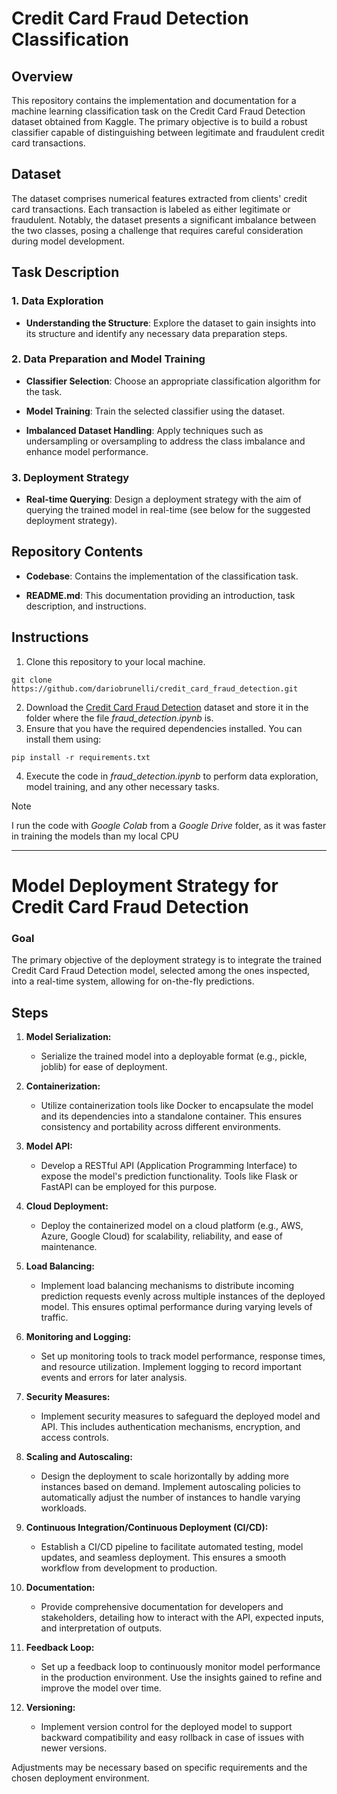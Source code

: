 # Credit Card Fraud Detection Classification

## Overview

This repository contains the implementation and documentation for a machine learning classification task on the Credit Card Fraud Detection dataset obtained from Kaggle. The primary objective is to build a robust classifier capable of distinguishing between legitimate and fraudulent credit card transactions.

## Dataset

The dataset comprises numerical features extracted from clients' credit card transactions. Each transaction is labeled as either legitimate or fraudulent. Notably, the dataset presents a significant imbalance between the two classes, posing a challenge that requires careful consideration during model development.

## Task Description

### 1. Data Exploration

- **Understanding the Structure**: Explore the dataset to gain insights into its structure and identify any necessary data preparation steps.

### 2. Data Preparation and Model Training

- **Classifier Selection**: Choose an appropriate classification algorithm for the task.

- **Model Training**: Train the selected classifier using the dataset.

- **Imbalanced Dataset Handling**: Apply techniques such as undersampling or oversampling to address the class imbalance and enhance model performance.

### 3. Deployment Strategy

- **Real-time Querying**: Design a deployment strategy with the aim of querying the trained model in real-time (see below for the suggested deployment strategy).

## Repository Contents

- **Codebase**: Contains the implementation of the classification task.

- **README.md**: This documentation providing an introduction, task description, and instructions.

## Instructions

1. Clone this repository to your local machine.

  ```
  git clone https://github.com/dariobrunelli/credit_card_fraud_detection.git
  ```
2. Download the [Credit Card Fraud Detection](https://www.kaggle.com/datasets/mlg-ulb/creditcardfraud/) dataset and store it in the folder where the file *fraud_detection.ipynb* is.  
3. Ensure that you have the required dependencies installed. You can install them using:

  ```
  pip install -r requirements.txt
  ```
4. Execute the code in *fraud_detection.ipynb* to perform data exploration, model training, and any other necessary tasks.  

> [!NOTE]
> I run the code with *Google Colab* from a *Google Drive* folder, as it was faster in training the models than my local CPU

---

# Model Deployment Strategy for Credit Card Fraud Detection

### Goal
The primary objective of the deployment strategy is to integrate the trained Credit Card Fraud Detection model, selected among the ones inspected, into a real-time system, allowing for on-the-fly predictions.

## Steps

1. **Model Serialization:**
   - Serialize the trained model into a deployable format (e.g., pickle, joblib) for ease of deployment.

2. **Containerization:**
   - Utilize containerization tools like Docker to encapsulate the model and its dependencies into a standalone container. This ensures consistency and portability across different environments.

3. **Model API:**
   - Develop a RESTful API (Application Programming Interface) to expose the model's prediction functionality. Tools like Flask or FastAPI can be employed for this purpose.

4. **Cloud Deployment:**
   - Deploy the containerized model on a cloud platform (e.g., AWS, Azure, Google Cloud) for scalability, reliability, and ease of maintenance.

5. **Load Balancing:**
   - Implement load balancing mechanisms to distribute incoming prediction requests evenly across multiple instances of the deployed model. This ensures optimal performance during varying levels of traffic.

6. **Monitoring and Logging:**
   - Set up monitoring tools to track model performance, response times, and resource utilization. Implement logging to record important events and errors for later analysis.

7. **Security Measures:**
   - Implement security measures to safeguard the deployed model and API. This includes authentication mechanisms, encryption, and access controls.

8. **Scaling and Autoscaling:**
   - Design the deployment to scale horizontally by adding more instances based on demand. Implement autoscaling policies to automatically adjust the number of instances to handle varying workloads.

9. **Continuous Integration/Continuous Deployment (CI/CD):**
   - Establish a CI/CD pipeline to facilitate automated testing, model updates, and seamless deployment. This ensures a smooth workflow from development to production.

10. **Documentation:**
    - Provide comprehensive documentation for developers and stakeholders, detailing how to interact with the API, expected inputs, and interpretation of outputs.

11. **Feedback Loop:**
    - Set up a feedback loop to continuously monitor model performance in the production environment. Use the insights gained to refine and improve the model over time.

12. **Versioning:**
    - Implement version control for the deployed model to support backward compatibility and easy rollback in case of issues with newer versions.

Adjustments may be necessary based on specific requirements and the chosen deployment environment.

